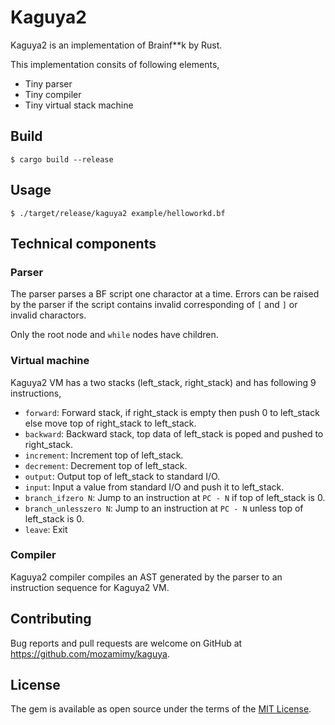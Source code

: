 # Kaguya2

Kaguya2 is an implementation of Brainf\*\*k by Rust.

This implementation consits of following elements,

- Tiny parser
- Tiny compiler
- Tiny virtual stack machine

## Build

```
$ cargo build --release
```

## Usage

```
$ ./target/release/kaguya2 example/helloworkd.bf
```

## Technical components

### Parser

The parser parses a BF script one charactor at a time. Errors can be raised by the parser if the script contains invalid corresponding of `[` and `]` or invalid charactors.

Only the root node and `while` nodes have children.

### Virtual machine

Kaguya2 VM has a two stacks (left\_stack, right\_stack) and has following 9 instructions,

- `forward`: Forward stack, if right\_stack is empty then push 0 to left\_stack else move top of right\_stack to left\_stack.
- `backward`: Backward stack, top data of left\_stack is poped and pushed to right\_stack.
- `increment`: Increment top of left\_stack.
- `decrement`: Decrement top of left\_stack.
- `output`: Output top of left\_stack to standard I/O.
- `input`: Input a value from standard I/O and push it to left\_stack.
- `branch_ifzero N`: Jump to an instruction at `PC - N` if top of left\_stack is 0.
- `branch_unlesszero N`: Jump to an instruction at `PC - N` unless top of left\_stack is 0.
- `leave`: Exit

### Compiler

Kaguya2 compiler compiles an AST generated by the parser to an instruction sequence for Kaguya2 VM.

## Contributing

Bug reports and pull requests are welcome on GitHub at https://github.com/mozamimy/kaguya.

## License

The gem is available as open source under the terms of the [MIT License](http://opensource.org/licenses/MIT).
